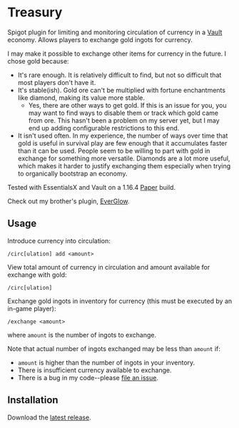# Treasury

Spigot plugin for limiting and monitoring circulation of currency in a [Vault](https://github.com/MilkBowl/VaultAPI) economy.
Allows players to exchange gold ingots for currency.

I may make it possible to exchange other items for currency in the future. I chose gold because:
- It's rare enough. It is relatively difficult to find, but not so difficult that most players don't have it.
- It's stable(ish). Gold ore can't be multiplied with fortune enchantments like diamond, making its value more stable.
  - Yes, there are other ways to get gold. If this is an issue for you, you may want to find ways to disable them or track which gold came from ore. This hasn't been a problem on my server yet, but I may end up adding configurable restrictions to this end.
- It isn't used often. In my experience, the number of ways over time that gold is useful in survival play are few enough that it accumulates faster than it can be used. People seem to be willing to part with gold in exchange for something more versatile. Diamonds are a lot more useful, which makes it harder to justify exchanging them especially when trying to organically bootstrap an economy.

Tested with EssentialsX and Vault on a 1.16.4 [Paper](https://papermc.io/) build.

Check out my brother's plugin, [EverGlow](https://github.com/MIdnightfury/EverGlow).

## Usage

Introduce currency into circulation:
```
/circ[ulation] add <amount>
```

View total amount of currency in circulation and amount available for exchange with gold:
```
/circ[ulation]
```

Exchange gold ingots in inventory for currency (this must be executed by an in-game player):
```
/exchange <amount>
```
where `amount` is the number of ingots to exchange.

Note that actual number of ingots exchanged may be less than `amount` if:
- `amount` is higher than the number of ingots in your inventory.
- There is insufficient currency available to exchange.
- There is a bug in my code--please [file an issue](https://github.com/vinhowe/Treasury/issues/new).

## Installation

Download the [latest release](https://github.com/vinhowe/Treasury/releases/latest).
